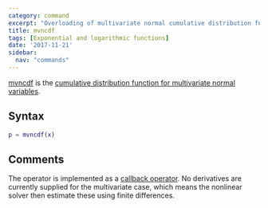 ```yaml
---
category: command
excerpt: "Overloading of multivariate normal cumulative distribution function"
title: mvncdf
tags: [Exponential and logarithmic functions]
date: '2017-11-21'
sidebar:
  nav: "commands"
---
```


[mvncdf](/command/mvncdf) is the [cumulative distribution function for multivariate normal variables](https://en.wikipedia.org/wiki/Multivariate_normal_distribution#Cumulative_distribution_function).

## Syntax
````matlab
p = mvncdf(x)
````

## Comments

The operator  is implemented as a [callback operator](/tutorial/nonlinearoperatorscallback). No derivatives are currently supplied for the multivariate case, which means the nonlinear solver then estimate these using finite differences.
